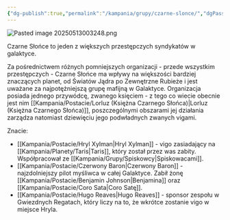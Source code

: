 ```yaml
---
{"dg-publish":true,"permalink":"/kampania/grupy/czarne-slonce/","dgPassFrontmatter":true}
---
```


![Pasted image 20250513003248.png](/img/user/Pasted%20image%2020250513003248.png)

Czarne Słońce to jeden z większych przestępczych syndykatów w galaktyce.

Za pośrednictwem różnych pomniejszych organizacji - przede wszystkim przestępczych - Czarne Słońce ma wpływy na większości bardziej znaczących planet, od Światów Jądra po Zewnętrzne Rubieże i jest uważane za najpotężniejszą grupę mafijną w Galaktyce. Organizacja posiada jednego przywódcę, zwanego księciem - z tego co wiecie obecnie jest nim [[Kampania/Postacie/Lorluz (Księżna Czarnego Słońca)\|Lorluz (Księżna Czarnego Słońca)]], poszczególnymi obszarami jej działania zarządza natomiast dziewięciu jego podwładnych zwanych vigami.

Znacie:
- [[Kampania/Postacie/Hryl Xylman\|Hryl Xylman]] - vigo zasiadający na [[Kampania/Planety/Taris\|Taris]], który został przez was zabity. Współpracował ze [[Kampania/Grupy/Spiskowcy\|Spiskowacami]].
- [[Kampania/Postacie/Czerwony Baron\|Czerwony Baron]] - najzdolniejszy pilot myśliwca w całej Galaktyce. Zabił żonę [[Kampania/Postacie/Benjamin Johnson\|Benjamina]] oraz [[Kampania/Postacie/Coro Sata\|Coro Satę]].
- [[Kampania/Postacie/Hugo Reaves\|Hugo Reaves]] - sponsor zespołu w Gwiezdnych Regatach, który liczy na to, że wkrótce zostanie vigo w miejsce Hryla.